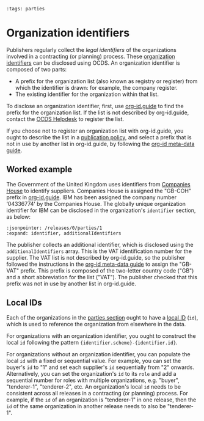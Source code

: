 ```{workedexample} Organization identifiers
:tags: parties
```

# Organization identifiers

Publishers regularly collect the *legal identifiers* of the organizations involved in a contracting (or planning) process. These [organization identifiers](../../schema/identifiers.md#organization-identifiers) can be disclosed using OCDS. An organization identifier is composed of two parts:

* A prefix for the organization list (also known as registry or register) from which the identifier is drawn: for example, the company register.
* The existing identifier for the organization within that list.

To disclose an organization identifier, first, use [org-id.guide](http://org-id.guide) to find the prefix for the organization list. If the list is not described by org-id.guide, contact the [OCDS Helpdesk](../../support/index) to register the list.

If you choose not to register an organization list with org-id.guide, you ought to describe the list in a [publication policy](../publish.md#finalize-your-publication-policy), and select a prefix that is not in use by another list in org-id.guide, by following the [org-id meta-data guide](http://docs.org-id.guide/en/latest/metadata/#assigning-a-code).

## Worked example

The Government of the United Kingdom uses identifiers from [Companies House](https://www.gov.uk/government/organisations/companies-house) to identify suppliers. Companies House is assigned the "GB-COH" prefix in [org-id.guide](http://org-id.guide/list/GB-COH). IBM has been assigned the company number ‘04336774’ by the Companies House.  The globally unique organization identifier for IBM can be disclosed in the organization's `identifier` section, as below:

```{jsoninclude} ../../examples/organizations/identifiers.json
:jsonpointer: /releases/0/parties/1
:expand: identifier, additionalIdentifiers
```

The publisher collects an additional identifier, which is disclosed using the `additionalIdentifiers` array. This is the VAT identification number for the supplier. The VAT list is not described by org-id.guide, so the publisher followed the instructions in the [org-id meta-data guide](http://docs.org-id.guide/en/latest/metadata/#assigning-a-code) to assign the "GB-VAT" prefix. This prefix is composed of the two-letter country code ("GB") and a short abbreviation for the list ("VAT"). The publisher checked that this prefix was not in use by another list in org-id.guide.

## Local IDs

Each of the organizations in the [parties section](../../schema/reference.md#parties) ought to have a [local ID](../../schema/identifiers.md#local-identifiers) (`id`), which is used to reference the organization from elsewhere in the data.

For organizations with an organization identifier, you ought to construct the local `id` following the pattern `{identifier.scheme}-{identifier.id}`.

For organizations without an organization identifier, you can populate the local `id` with a fixed or sequential value. For example, you can set the buyer's `id` to "1" and set each supplier's `id` sequentially from "2" onwards. Alternatively, you can set the organization's `id` to its `role` and add a sequential number for roles with multiple organizations, e.g. "buyer", "tenderer-1", "tenderer-2", etc. An organization's local `id` needs to be consistent across all releases in a contracting (or planning) process. For example, if the `id` of an organization is "tenderer-1" in one release, then the `id` of the same organization in another release needs to also be "tenderer-1".
